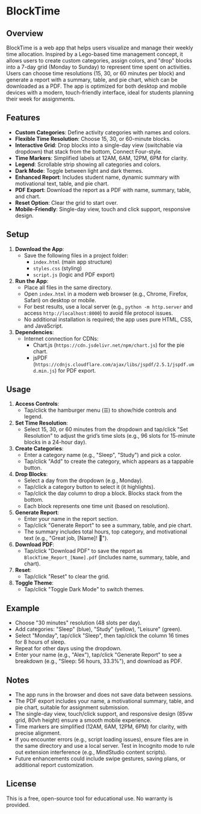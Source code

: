 # BlockTime

## Overview
BlockTime is a web app that helps users visualize and manage their weekly time allocation. Inspired by a Lego-based time management concept, it allows users to create custom categories, assign colors, and "drop" blocks into a 7-day grid (Monday to Sunday) to represent time spent on activities. Users can choose time resolutions (15, 30, or 60 minutes per block) and generate a report with a summary, table, and pie chart, which can be downloaded as a PDF. The app is optimized for both desktop and mobile devices with a modern, touch-friendly interface, ideal for students planning their week for assignments.

## Features
- **Custom Categories**: Define activity categories with names and colors.
- **Flexible Time Resolution**: Choose 15, 30, or 60-minute blocks.
- **Interactive Grid**: Drop blocks into a single-day view (switchable via dropdown) that stack from the bottom, Connect Four-style.
- **Time Markers**: Simplified labels at 12AM, 6AM, 12PM, 6PM for clarity.
- **Legend**: Scrollable strip showing all categories and colors.
- **Dark Mode**: Toggle between light and dark themes.
- **Enhanced Report**: Includes student name, dynamic summary with motivational text, table, and pie chart.
- **PDF Export**: Download the report as a PDF with name, summary, table, and chart.
- **Reset Option**: Clear the grid to start over.
- **Mobile-Friendly**: Single-day view, touch and click support, responsive design.

## Setup
1. **Download the App**:
   - Save the following files in a project folder:
     - `index.html` (main app structure)
     - `styles.css` (styling)
     - `script.js` (logic and PDF export)
2. **Run the App**:
   - Place all files in the same directory.
   - Open `index.html` in a modern web browser (e.g., Chrome, Firefox, Safari) on desktop or mobile.
   - For best results, use a local server (e.g., `python -m http.server` and access `http://localhost:8000`) to avoid file protocol issues.
   - No additional installation is required; the app uses pure HTML, CSS, and JavaScript.
3. **Dependencies**:
   - Internet connection for CDNs:
     - Chart.js (`https://cdn.jsdelivr.net/npm/chart.js`) for the pie chart.
     - jsPDF (`https://cdnjs.cloudflare.com/ajax/libs/jspdf/2.5.1/jspdf.umd.min.js`) for PDF export.

## Usage
1. **Access Controls**:
   - Tap/click the hamburger menu (☰) to show/hide controls and legend.
2. **Set Time Resolution**:
   - Select 15, 30, or 60 minutes from the dropdown and tap/click "Set Resolution" to adjust the grid’s time slots (e.g., 96 slots for 15-minute blocks in a 24-hour day).
3. **Create Categories**:
   - Enter a category name (e.g., "Sleep", "Study") and pick a color.
   - Tap/click "Add" to create the category, which appears as a tappable button.
4. **Drop Blocks**:
   - Select a day from the dropdown (e.g., Monday).
   - Tap/click a category button to select it (it highlights).
   - Tap/click the day column to drop a block. Blocks stack from the bottom.
   - Each block represents one time unit (based on resolution).
5. **Generate Report**:
   - Enter your name in the report section.
   - Tap/click "Generate Report" to see a summary, table, and pie chart.
   - The summary includes total hours, top category, and motivational text (e.g., "Great job, [Name]! 🎉").
6. **Download PDF**:
   - Tap/click "Download PDF" to save the report as `BlockTime_Report_[Name].pdf` (includes name, summary, table, and chart).
7. **Reset**:
   - Tap/click "Reset" to clear the grid.
8. **Toggle Theme**:
   - Tap/click "Toggle Dark Mode" to switch themes.

## Example
- Choose "30 minutes" resolution (48 slots per day).
- Add categories: "Sleep" (blue), "Study" (yellow), "Leisure" (green).
- Select "Monday", tap/click "Sleep", then tap/click the column 16 times for 8 hours of sleep.
- Repeat for other days using the dropdown.
- Enter your name (e.g., "Alex"), tap/click "Generate Report" to see a breakdown (e.g., "Sleep: 56 hours, 33.3%"), and download as PDF.

## Notes
- The app runs in the browser and does not save data between sessions.
- The PDF export includes your name, a motivational summary, table, and pie chart, suitable for assignment submission.
- The single-day view, touch/click support, and responsive design (85vw grid, 80vh height) ensure a smooth mobile experience.
- Time markers are simplified (12AM, 6AM, 12PM, 6PM) for clarity, with precise alignment.
- If you encounter errors (e.g., script loading issues), ensure files are in the same directory and use a local server. Test in Incognito mode to rule out extension interference (e.g., MindStudio content scripts).
- Future enhancements could include swipe gestures, saving plans, or additional report customization.

## License
This is a free, open-source tool for educational use. No warranty is provided.